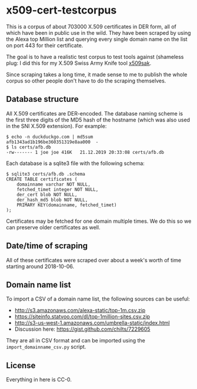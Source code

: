 # x509-cert-testcorpus
This is a corpus of about 703000 X.509 certificates in DER form, all of which
have been in public use in the wild. They have been scraped by using the Alexa
top Million list and querying every single domain name on the list on port 443
for their certificate.

The goal is to have a realistic test corpus to test tools against (shameless
plug: I did this for my X.509 Swiss Army Knife tool [x509sak](https://github.com/johndoe31415/x509sak).

Since scraping takes a long time, it made sense to me to publish the whole
corpus so other people don't have to do the scraping themselves.

## Database structure
All X.509 certificates are DER-encoded. The database naming scheme is the first
three digits of the MD5 hash of the hostname (which was also used in the SNI
X.509 extension). For example:

```
$ echo -n duckduckgo.com | md5sum
afb1343ad1b196be360351319e8aa000  -
$ ls certs/afb.db
-rw------- 1 joe joe 416K   21.12.2019 20:33:08 certs/afb.db
```

Each database is a sqlite3 file with the following schema:

```
$ sqlite3 certs/afb.db .schema
CREATE TABLE certificates (
	domainname varchar NOT NULL,
	fetched_timet integer NOT NULL,
	der_cert blob NOT NULL,
	der_hash_md5 blob NOT NULL,
	PRIMARY KEY(domainname, fetched_timet)
);
```

Certificates may be fetched for one domain multiple times. We do this so we can
preserve older certificates as well.

## Date/time of scraping
All of these certificates were scraped over about a week's worth of time
starting around 2018-10-06.

## Domain name list
To import a CSV of a domain name list, the following sources can be useful:

  * http://s3.amazonaws.com/alexa-static/top-1m.csv.zip
  * https://siteinfo.statvoo.com/dl/top-1million-sites.csv.zip
  * http://s3-us-west-1.amazonaws.com/umbrella-static/index.html
  * Discussion here: https://gist.github.com/chilts/7229605

They are all in CSV format and can be imported using the
`import_domainname_csv.py` script.

## License
Everything in here is CC-0.
